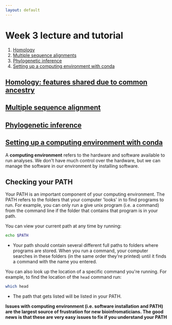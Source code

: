 ```yaml
---
layout: default
---
```


# Week 3 lecture and tutorial
1. [Homology](#Homology)
2. [Multiple sequence alignments](#MSA)
3. [Phylogenetic inference](#phylogenies)
4. [Setting up a computing environment with conda](#conda)

## <ins>**Homology: features shared due to common ancestry**<ins> <a name="Homology"></a>


## <ins>**Multiple sequence alignment**<ins> <a name="MSA"></a>


## <ins>**Phylogenetic inference**<ins> <a name="phylogenies"></a>


## <ins>**Setting up a computing environment with conda**<ins> <a name="conda"></a>

A **computing environment** refers to the hardware and software available to run analyses. We don't have much control over the hardware, but we can manage the software in our environment by installing software.

## Checking your PATH
Your PATH is an important component of your computing environment. The PATH refers to the folders that your computer 'looks' in to find programs to run. For example, you can only run a give unix program (i.e. a command) from the command line if the folder that contains that program is in your path.

You can view your current path at any time by running:
```bash
echo $PATH
```
- Your path should contain several different full paths to folders where programs are stored. When you run a command, your computer searches in these folders (in the same order they're printed) until it finds a command with the name you entered.

You can also look up the location of a specific command you're running. For example, to find the location of the `head` command run:
```bash
which head
```
- The path that gets listed will be listed in your PATH.

**Issues with computing environment (i.e. software installation and PATH) are the largest source of frustration for new bioinfromaticians. The good news is that these are very easy issues to fix if you understand your PATH**





